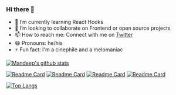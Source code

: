 ### Hi there 👋


<!-- - 🔭 I’m currently working on ... -->
<!-- - 🤔 I’m looking for help with  -->
<!-- - 💬 Ask me about ... -->
- 🌱 I’m currently learning React Hooks
- 👯 I’m looking to collaborate on Frontend or open source projects
- 📫 How to reach me: Connect with me on [Twitter](https://www.twitter.com/in/mannndeee)
- 😄 Pronouns: he/his
- ⚡ Fun fact: I'm a cinephile and a melomaniac

[![Mandeep's github stats](https://github-readme-stats.vercel.app/api?username=mandeepdebnath&count_private=true&show_icons=true&theme=nord&hide_rank=false)](https://github.com/anuraghazra/github-readme-stats)


[![Readme Card](https://github-readme-stats.vercel.app/api/pin/?username=mandeepdebnath&repo=google-search-clone&show_icons=true&theme=nord)](https://github.com/mandeepdebnath/google-search-clone)
[![Readme Card](https://github-readme-stats.vercel.app/api/pin/?username=mandeepdebnath&repo=netflix-clone&show_icons=true&theme=nord)](https://github.com/mandeepdebnath/netflix-clone)
[![Readme Card](https://github-readme-stats.vercel.app/api/pin/?username=mandeepdebnath&repo=movies-finder&show_icons=true&theme=nord)](https://github.com/mandeepdebnath/movies-finder)
[![Readme Card](https://github-readme-stats.vercel.app/api/pin/?username=mandeepdebnath&repo=todo-app&show_icons=true&theme=nord)](https://github.com/mandeepdebnath/todo-app)



[![Top Langs](https://github-readme-stats.vercel.app/api/top-langs/?username=mandeepdebnath&show_icons=true&theme=nord)](https://github.com/anuraghazra/github-readme-stats)
